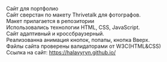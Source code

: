 Сайт для портфолио<br>
Сайт сверстан по макету Thrivetalk для фотографов. <br>
Макет прилагается в репозитории<br>
Использовались технологии HTML, CSS, JavaScript.<br>
Сайт адаптивный и кроссбраузерный.<br>
Реализованна анимация кнопок, попапы, кнопка Вверх. <br>
Файлы сайта проверены валидаторами от W3C(HTML&CSS) <br>
Ссылка на сайт: https://halavyryn.github.io/
